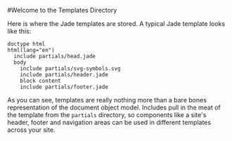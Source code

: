 #Welcome to the Templates Directory

Here is where the Jade templates are stored. A typical Jade template looks like this:

```
doctype html
html(lang="en")
  include partials/head.jade
  body
    include partials/svg-symbols.svg
    include partials/header.jade
    block content
    include partials/footer.jade
```

As you can see, templates are really nothing more than a bare bones representation of the document object model. Includes pull in the meat of the template from the ```partials``` directory, so components like a site's header, footer and navigation areas can be used in different templates across your site. 
